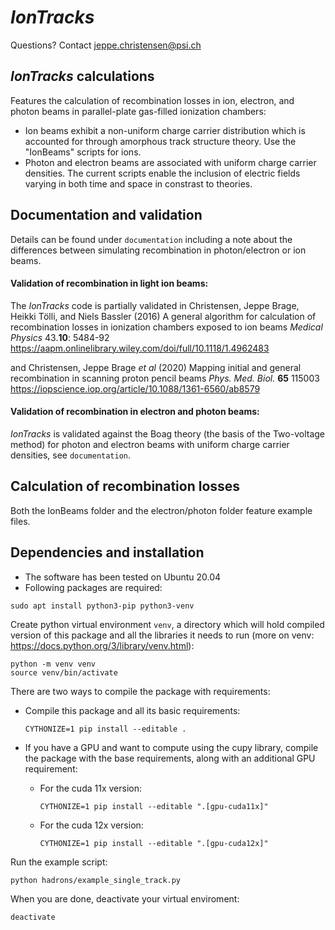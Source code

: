 # _IonTracks_

Questions? Contact jeppe.christensen@psi.ch 

## _IonTracks_ calculations

Features the calculation of recombination losses in ion, electron, and photon beams in parallel-plate gas-filled ionization chambers:

- Ion beams exhibit a non-uniform charge carrier distribution which is accounted for through amorphous track structure theory.
  Use the "IonBeams" scripts for ions.
- Photon and electron beams are associated with uniform charge carrier densities. The current scripts enable the inclusion of electric fields varying in both time and space in constrast to theories.

## Documentation and validation

Details can be found under ```documentation``` including a note about the differences between simulating recombination in photon/electron or ion beams. 


#### Validation of recombination in light ion beams:

The _IonTracks_ code is partially validated in
Christensen, Jeppe Brage, Heikki Tölli, and Niels Bassler (2016) A general algorithm for calculation of recombination losses in ionization chambers exposed to ion beams _Medical Physics_ 43.**10**: 5484-92 https://aapm.onlinelibrary.wiley.com/doi/full/10.1118/1.4962483

and
Christensen, Jeppe Brage _et al_ (2020) Mapping initial and general recombination in scanning proton pencil beams _Phys. Med. Biol._ **65** 115003
https://iopscience.iop.org/article/10.1088/1361-6560/ab8579

#### Validation of recombination in electron and photon beams:

_IonTracks_ is validated against the Boag theory (the basis of the Two-voltage method) for photon and electron beams with uniform charge carrier densities, see ```documentation```.

## Calculation of recombination losses

Both the IonBeams folder and the electron/photon folder feature example files.

## Dependencies and installation

- The software has been tested on Ubuntu 20.04
- Following packages are required:

```
sudo apt install python3-pip python3-venv
```

Create python virtual environment `venv`, a directory which will hold compiled version of this package and all the libraries it needs to run (more on venv: https://docs.python.org/3/library/venv.html):

```
python -m venv venv
source venv/bin/activate
```

There are two ways to compile the package with requirements:

* Compile this package and all its basic requirements:

  ```
  CYTHONIZE=1 pip install --editable .
   ```

* If you have a GPU and want to compute using the cupy library, compile the package with the base requirements, along with an additional GPU requirement:
  * For the cuda 11x version:
      ```
      CYTHONIZE=1 pip install --editable ".[gpu-cuda11x]"
      ```
  * For the cuda 12x version:
      ```
      CYTHONIZE=1 pip install --editable ".[gpu-cuda12x]"
      ```

Run the example script:

```
python hadrons/example_single_track.py
```

When you are done, deactivate your virtual enviroment:

```
deactivate
```
